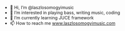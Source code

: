 - 👋 Hi, I’m @laszlosomogyimusic
- 👀 I’m interested in playing bass, writing music, coding
- 🌱 I’m currently learning JUCE framework
- 📫 How to reach me www.laszlosomogyimusic.com

<!---
laszlosomogyimusic/laszlosomogyimusic is a ✨ special ✨ repository because its `README.md` (this file) appears on your GitHub profile.
You can click the Preview link to take a look at your changes.
--->
